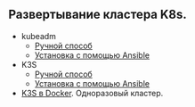 ## Развертывание кластера K8s.

* kubeadm
  * [Ручной способ](01-kubeadm/01-manual)
  * [Установка с помощью Ansible](01-kubeadm/02-ansible)
* K3S
  * [Ручной способ](02-k3s/01-manual)
  * [Установка с помощью Ansible](02-k3s/02-ansible)
* [K3S в Docker](03-k3s-in-docker). Одноразовый кластер.
